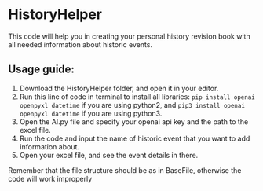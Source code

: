 # HistoryHelper
This code will help you in creating your personal history revision book with all needed information about historic events.

## Usage guide:
1. Download the HistoryHelper folder, and open it in your editor. 
2. Run this line of code in terminal to install all libraries: ```pip install openai openpyxl datetime``` if you are using python2, and ```pip3 install openai openpyxl datetime``` if you are using python3.
3. Open the AI.py file and specify your openai api key and the path to the excel file.
4. Run the code and input the name of historic event that you want to add information about.
5. Open your excel file, and see the event details in there.

Remember that the file structure should be as in BaseFile, otherwise the code will work improperly
